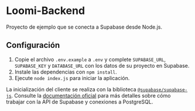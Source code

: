 # Loomi-Backend
Proyecto de ejemplo que se conecta a Supabase desde Node.js.

## Configuración

1. Copie el archivo `.env.example` a `.env` y complete `SUPABASE_URL`, `SUPABASE_KEY` y `DATABASE_URL` con los datos de su proyecto en Supabase.
2. Instale las dependencias con `npm install`.
3. Ejecute `node index.js` para iniciar la aplicación.

La inicialización del cliente se realiza con la biblioteca [`@supabase/supabase-js`](https://supabase.com/docs/reference/javascript/start). Consulte la [documentación oficial](https://supabase.com/docs) para más detalles sobre cómo trabajar con la API de Supabase y conexiones a PostgreSQL.
